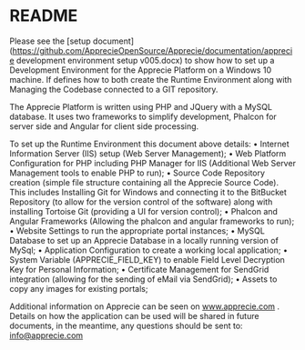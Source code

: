 # README #

Please see the [setup document](https://github.com/ApprecieOpenSource/Apprecie/documentation/apprecie development environment setup v005.docx) to show how to set up a Development Environment for the Apprecie Platform on a Windows 10 machine.  If defines how to both create the Runtime Environment along with Managing the Codebase connected to a GIT repository.

The Apprecie Platform is written using PHP and JQuery with a MySQL database.  It uses two frameworks to simplify development, Phalcon for server side and Angular for client side processing.

To set up the Runtime Environment this document above details: 
•	Internet Information Server (IIS) setup (Web Server Management); 
•	Web Platform Configuration for PHP including PHP Manager for IIS (Additional Web Server Management tools to enable PHP to run); 
•	Source Code Repository creation (simple file structure containing all the Apprecie Source Code).  This includes Installing Git for Windows and connecting it to the BitBucket Repository (to allow for the version control of the software) along with installing Tortoise Git (providing a UI for version control); 
•	Phalcon and Angular Frameworks (Allowing the phalcon and angular frameworks to run); 
•	Website Settings to run the appropriate portal instances;
•	MySQL Database to set up an Apprecie Database in a locally running version of MySql; 
•	Application Configuration to create a working local application; 
•	System Variable (APPRECIE_FIELD_KEY) to enable Field Level Decryption Key for Personal Information; 
•	Certificate Management for SendGrid integration (allowing for the sending of eMail via SendGrid); 
•	Assets to copy any images for existing portals;

Additional information on Apprecie can be seen on www.apprecie.com .  Details on how the application can be used will be shared in future documents, in the meantime, any questions should be sent to: info@apprecie.com
